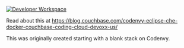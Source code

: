 [![Developer Workspace](https://codenvy.io/factory/resources/codenvy-contribute.svg)](https://codenvy.io/f?id=factorybyk8dos70imbn4l2)

Read about this at https://blog.couchbase.com/codenvy-eclipse-che-docker-couchbase-coding-cloud-devoxx-us/

This was originally created starting with a blank stack on Codenvy.
